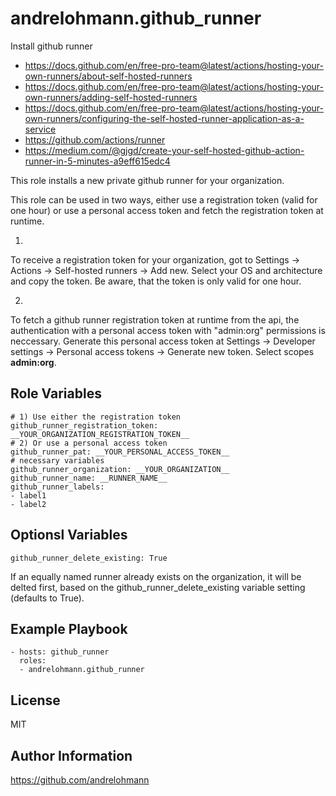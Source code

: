 andrelohmann.github_runner
==========================

Install github runner

  * https://docs.github.com/en/free-pro-team@latest/actions/hosting-your-own-runners/about-self-hosted-runners
  * https://docs.github.com/en/free-pro-team@latest/actions/hosting-your-own-runners/adding-self-hosted-runners
  * https://docs.github.com/en/free-pro-team@latest/actions/hosting-your-own-runners/configuring-the-self-hosted-runner-application-as-a-service
  * https://github.com/actions/runner
  * https://medium.com/@gjgd/create-your-self-hosted-github-action-runner-in-5-minutes-a9eff615edc4

This role installs a new private github runner for your organization.

This role can be used in two ways, either use a registration token (valid for one hour) or use a personal access token and fetch the registration token at runtime.

1)

To receive a registration token for your organization, got to Settings -> Actions -> Self-hosted runners -> Add new. Select your OS and architecture and copy the token. Be aware, that the token is only valid for one hour.

2)

To fetch a github runner registration token at runtime from the api, the authentication with a personal access token with "admin:org" permissions is neccessary. Generate this personal access token at Settings -> Developer settings -> Personal access tokens -> Generate new token. Select scopes __admin:org__.

Role Variables
--------------

    # 1) Use either the registration token
    github_runner_registration_token: __YOUR_ORGANIZATION_REGISTRATION_TOKEN__
    # 2) Or use a personal access token
    github_runner_pat: __YOUR_PERSONAL_ACCESS_TOKEN__
    # necessary variables
    github_runner_organization: __YOUR_ORGANIZATION__
    github_runner_name: __RUNNER_NAME__
    github_runner_labels:
    - label1
    - label2

Optionsl Variables
------------------

    github_runner_delete_existing: True

If an equally named runner already exists on the organization, it will be delted first, based on the github_runner_delete_existing variable setting (defaults to True).

Example Playbook
----------------

    - hosts: github_runner
      roles:
      - andrelohmann.github_runner

License
-------

MIT

Author Information
------------------

https://github.com/andrelohmann
